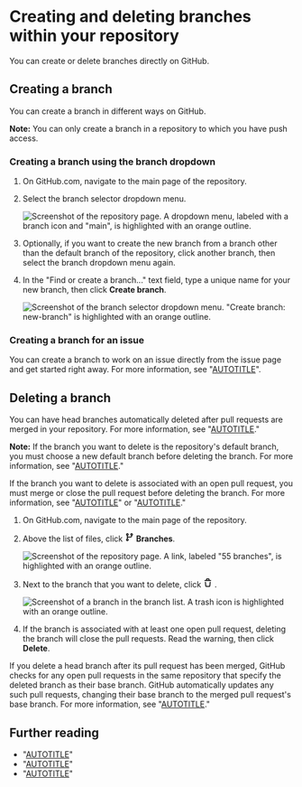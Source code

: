 # Creating and deleting branches within your repository

You can create or delete branches directly on GitHub.

## Creating a branch

You can create a branch in different ways on GitHub.

<div class="ghd-spotlight ghd-spotlight-note border rounded-1 my-3 p-3 f5 color-border-accent-emphasis color-bg-accent">

**Note:** You can only create a branch in a repository to which you have push access.

</div>

### Creating a branch using the branch dropdown

1. On GitHub.com, navigate to the main page of the repository.

1. Select the branch selector dropdown menu.

   ![Screenshot of the repository page. A dropdown menu, labeled with a branch icon and "main", is highlighted with an orange outline.](/assets/images/help/branches/branch-selection-dropdown.png)

1. Optionally, if you want to create the new branch from a branch other than the default branch of the repository, click another branch, then select the branch dropdown menu again.
1. In the "Find or create a branch..." text field, type a unique name for your new branch, then click **Create branch**.

   ![Screenshot of the branch selector dropdown menu. "Create branch: new-branch" is highlighted with an orange outline.](/assets/images/help/branches/create-branch-text.png)

### Creating a branch for an issue

You can create a branch to work on an issue directly from the issue page and get started right away. For more information, see "[AUTOTITLE](/issues/tracking-your-work-with-issues/creating-a-branch-for-an-issue)".

## Deleting a branch

You can have head branches automatically deleted after pull requests are merged in your repository. For more information, see "[AUTOTITLE](/repositories/configuring-branches-and-merges-in-your-repository/configuring-pull-request-merges/managing-the-automatic-deletion-of-branches)."

<div class="ghd-spotlight ghd-spotlight-note border rounded-1 my-3 p-3 f5 color-border-accent-emphasis color-bg-accent">

**Note:** If the branch you want to delete is the repository's default branch, you must choose a new default branch before deleting the branch. For more information, see "[AUTOTITLE](/repositories/configuring-branches-and-merges-in-your-repository/managing-branches-in-your-repository/changing-the-default-branch)."

</div>

If the branch you want to delete is associated with an open pull request, you must merge or close the pull request before deleting the branch. For more information, see "[AUTOTITLE](/pull-requests/collaborating-with-pull-requests/incorporating-changes-from-a-pull-request/merging-a-pull-request)" or "[AUTOTITLE](/pull-requests/collaborating-with-pull-requests/incorporating-changes-from-a-pull-request/closing-a-pull-request)."

1. On GitHub.com, navigate to the main page of the repository.

1. Above the list of files, click <svg version="1.1" width="16" height="16" viewBox="0 0 16 16" class="octicon octicon-git-branch" aria-hidden="true"><path d="M9.5 3.25a2.25 2.25 0 1 1 3 2.122V6A2.5 2.5 0 0 1 10 8.5H6a1 1 0 0 0-1 1v1.128a2.251 2.251 0 1 1-1.5 0V5.372a2.25 2.25 0 1 1 1.5 0v1.836A2.493 2.493 0 0 1 6 7h4a1 1 0 0 0 1-1v-.628A2.25 2.25 0 0 1 9.5 3.25Zm-6 0a.75.75 0 1 0 1.5 0 .75.75 0 0 0-1.5 0Zm8.25-.75a.75.75 0 1 0 0 1.5.75.75 0 0 0 0-1.5ZM4.25 12a.75.75 0 1 0 0 1.5.75.75 0 0 0 0-1.5Z"></path></svg> **Branches**.

   ![Screenshot of the repository page. A link, labeled "55 branches", is highlighted with an orange outline.](/assets/images/help/branches/branches-overview-link.png)

1. Next to the branch that you want to delete, click <svg version="1.1" width="16" height="16" viewBox="0 0 16 16" class="octicon octicon-trash" aria-label="The trash icon" role="img"><path d="M11 1.75V3h2.25a.75.75 0 0 1 0 1.5H2.75a.75.75 0 0 1 0-1.5H5V1.75C5 .784 5.784 0 6.75 0h2.5C10.216 0 11 .784 11 1.75ZM4.496 6.675l.66 6.6a.25.25 0 0 0 .249.225h5.19a.25.25 0 0 0 .249-.225l.66-6.6a.75.75 0 0 1 1.492.149l-.66 6.6A1.748 1.748 0 0 1 10.595 15h-5.19a1.75 1.75 0 0 1-1.741-1.575l-.66-6.6a.75.75 0 1 1 1.492-.15ZM6.5 1.75V3h3V1.75a.25.25 0 0 0-.25-.25h-2.5a.25.25 0 0 0-.25.25Z"></path></svg> .

   ![Screenshot of a branch in the branch list. A trash icon is highlighted with an orange outline.](/assets/images/help/branches/branches-delete.png)
1. If the branch is associated with at least one open pull request, deleting the branch will close the pull requests. Read the warning, then click **Delete**.

If you delete a head branch after its pull request has been merged, GitHub checks for any open pull requests in the same repository that specify the deleted branch as their base branch. GitHub automatically updates any such pull requests, changing their base branch to the merged pull request's base branch.
For more information, see "[AUTOTITLE](/pull-requests/collaborating-with-pull-requests/proposing-changes-to-your-work-with-pull-requests/about-branches#working-with-branches)."

## Further reading

- "[AUTOTITLE](/pull-requests/collaborating-with-pull-requests/proposing-changes-to-your-work-with-pull-requests/about-branches)"
- "[AUTOTITLE](/repositories/configuring-branches-and-merges-in-your-repository/managing-branches-in-your-repository/viewing-branches-in-your-repository)"
- "[AUTOTITLE](/repositories/configuring-branches-and-merges-in-your-repository/managing-branches-in-your-repository/deleting-and-restoring-branches-in-a-pull-request)"
